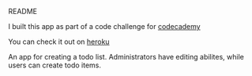 README

I built this app as part of a code challenge for [codecademy](http://codecademy.com)

You can check it out on [heroku](http://ant-todo.herokuapp.com/)

An app for creating a todo list. Administrators have editing abilites, while users can create todo items.
